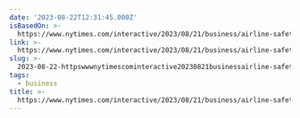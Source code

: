 ```yaml
---
date: '2023-08-22T12:31:45.000Z'
isBasedOn: >-
  https://www.nytimes.com/interactive/2023/08/21/business/airline-safety-close-calls.html?referringSource=articleShare
link: >-
  https://www.nytimes.com/interactive/2023/08/21/business/airline-safety-close-calls.html?referringSource=articleShare
slug: >-
  2023-08-22-httpswwwnytimescominteractive20230821businessairline-safety-close-callshtmlreferringsourcearticleshare
tags:
  - business
title: >-
  https://www.nytimes.com/interactive/2023/08/21/business/airline-safety-close-calls.html?referringSource=articleShare
---
```



